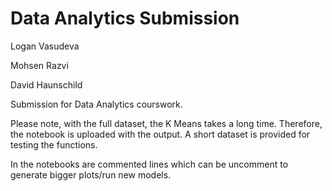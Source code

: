 # Data Analytics Submission

Logan Vasudeva

Mohsen Razvi

David Haunschild 
 
Submission for Data Analytics courswork.

Please note, with the full dataset, the K Means takes a long time. Therefore, the notebook is uploaded with the output. 
A short dataset is provided for testing the functions. 

In the notebooks are commented lines which can be uncomment to generate bigger plots/run new models.
